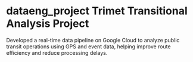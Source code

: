 # dataeng_project Trimet Transitional Analysis Project

Developed a real-time data pipeline on Google Cloud to analyze public transit operations using GPS and event data, helping improve route efficiency and reduce processing delays.
